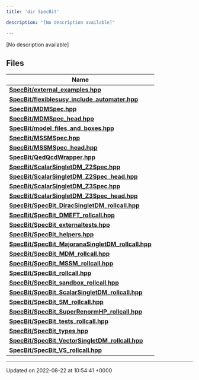 ```yaml
---
title: 'dir SpecBit'

description: "[No description available]"

---
```







[No description available]

## Files

| Name           |
| -------------- |
| **[SpecBit/external_examples.hpp](/documentation/code/gambit_2-2/files/external__examples_8hpp/#file-external-examples.hpp)**  |
| **[SpecBit/flexiblesusy_include_automater.hpp](/documentation/code/gambit_2-2/files/flexiblesusy__include__automater_8hpp/#file-flexiblesusy-include-automater.hpp)**  |
| **[SpecBit/MDMSpec.hpp](/documentation/code/gambit_2-2/files/mdmspec_8hpp/#file-mdmspec.hpp)**  |
| **[SpecBit/MDMSpec_head.hpp](/documentation/code/gambit_2-2/files/mdmspec__head_8hpp/#file-mdmspec-head.hpp)**  |
| **[SpecBit/model_files_and_boxes.hpp](/documentation/code/gambit_2-2/files/model__files__and__boxes_8hpp/#file-model-files-and-boxes.hpp)**  |
| **[SpecBit/MSSMSpec.hpp](/documentation/code/gambit_2-2/files/mssmspec_8hpp/#file-mssmspec.hpp)**  |
| **[SpecBit/MSSMSpec_head.hpp](/documentation/code/gambit_2-2/files/mssmspec__head_8hpp/#file-mssmspec-head.hpp)**  |
| **[SpecBit/QedQcdWrapper.hpp](/documentation/code/gambit_2-2/files/qedqcdwrapper_8hpp/#file-qedqcdwrapper.hpp)**  |
| **[SpecBit/ScalarSingletDM_Z2Spec.hpp](/documentation/code/gambit_2-2/files/scalarsingletdm__z2spec_8hpp/#file-scalarsingletdm-z2spec.hpp)**  |
| **[SpecBit/ScalarSingletDM_Z2Spec_head.hpp](/documentation/code/gambit_2-2/files/scalarsingletdm__z2spec__head_8hpp/#file-scalarsingletdm-z2spec-head.hpp)**  |
| **[SpecBit/ScalarSingletDM_Z3Spec.hpp](/documentation/code/gambit_2-2/files/scalarsingletdm__z3spec_8hpp/#file-scalarsingletdm-z3spec.hpp)**  |
| **[SpecBit/ScalarSingletDM_Z3Spec_head.hpp](/documentation/code/gambit_2-2/files/scalarsingletdm__z3spec__head_8hpp/#file-scalarsingletdm-z3spec-head.hpp)**  |
| **[SpecBit/SpecBit_DiracSingletDM_rollcall.hpp](/documentation/code/gambit_2-2/files/specbit__diracsingletdm__rollcall_8hpp/#file-specbit-diracsingletdm-rollcall.hpp)**  |
| **[SpecBit/SpecBit_DMEFT_rollcall.hpp](/documentation/code/gambit_2-2/files/specbit__dmeft__rollcall_8hpp/#file-specbit-dmeft-rollcall.hpp)**  |
| **[SpecBit/SpecBit_externaltests.hpp](/documentation/code/gambit_2-2/files/specbit__externaltests_8hpp/#file-specbit-externaltests.hpp)**  |
| **[SpecBit/SpecBit_helpers.hpp](/documentation/code/gambit_2-2/files/specbit__helpers_8hpp/#file-specbit-helpers.hpp)**  |
| **[SpecBit/SpecBit_MajoranaSingletDM_rollcall.hpp](/documentation/code/gambit_2-2/files/specbit__majoranasingletdm__rollcall_8hpp/#file-specbit-majoranasingletdm-rollcall.hpp)**  |
| **[SpecBit/SpecBit_MDM_rollcall.hpp](/documentation/code/gambit_2-2/files/specbit__mdm__rollcall_8hpp/#file-specbit-mdm-rollcall.hpp)**  |
| **[SpecBit/SpecBit_MSSM_rollcall.hpp](/documentation/code/gambit_2-2/files/specbit__mssm__rollcall_8hpp/#file-specbit-mssm-rollcall.hpp)**  |
| **[SpecBit/SpecBit_rollcall.hpp](/documentation/code/gambit_2-2/files/specbit__rollcall_8hpp/#file-specbit-rollcall.hpp)**  |
| **[SpecBit/SpecBit_sandbox_rollcall.hpp](/documentation/code/gambit_2-2/files/specbit__sandbox__rollcall_8hpp/#file-specbit-sandbox-rollcall.hpp)**  |
| **[SpecBit/SpecBit_ScalarSingletDM_rollcall.hpp](/documentation/code/gambit_2-2/files/specbit__scalarsingletdm__rollcall_8hpp/#file-specbit-scalarsingletdm-rollcall.hpp)**  |
| **[SpecBit/SpecBit_SM_rollcall.hpp](/documentation/code/gambit_2-2/files/specbit__sm__rollcall_8hpp/#file-specbit-sm-rollcall.hpp)**  |
| **[SpecBit/SpecBit_SuperRenormHP_rollcall.hpp](/documentation/code/gambit_2-2/files/specbit__superrenormhp__rollcall_8hpp/#file-specbit-superrenormhp-rollcall.hpp)**  |
| **[SpecBit/SpecBit_tests_rollcall.hpp](/documentation/code/gambit_2-2/files/specbit__tests__rollcall_8hpp/#file-specbit-tests-rollcall.hpp)**  |
| **[SpecBit/SpecBit_types.hpp](/documentation/code/gambit_2-2/files/specbit__types_8hpp/#file-specbit-types.hpp)**  |
| **[SpecBit/SpecBit_VectorSingletDM_rollcall.hpp](/documentation/code/gambit_2-2/files/specbit__vectorsingletdm__rollcall_8hpp/#file-specbit-vectorsingletdm-rollcall.hpp)**  |
| **[SpecBit/SpecBit_VS_rollcall.hpp](/documentation/code/gambit_2-2/files/specbit__vs__rollcall_8hpp/#file-specbit-vs-rollcall.hpp)**  |






-------------------------------

Updated on 2022-08-22 at 10:54:41 +0000
